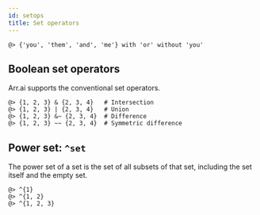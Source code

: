 ```yaml
---
id: setops
title: Set operators
---
```


```arrai
@> {'you', 'them', 'and', 'me'} with 'or' without 'you'
```

## Boolean set operators

Arr.ai supports the conventional set operators.

```arrai
@> {1, 2, 3} & {2, 3, 4}   # Intersection
@> {1, 2, 3} | {2, 3, 4}   # Union
@> {1, 2, 3} &~ {2, 3, 4}  # Difference
@> {1, 2, 3} ~~ {2, 3, 4}  # Symmetric difference
```

## Power set: `^set`

The power set of a set is the set of all subsets of that set, including the set
itself and the empty set.

```arrai
@> ^{1}
@> ^{1, 2}
@> ^{1, 2, 3}
```
